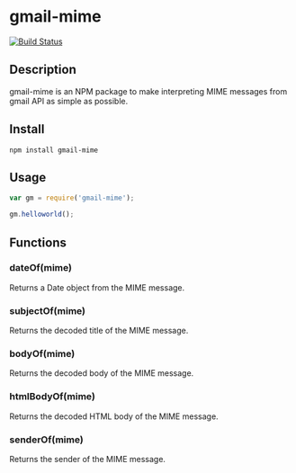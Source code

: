 # gmail-mime
[![Build Status](https://travis-ci.org/sjlee235/gmail-mime.svg?branch=master)](https://travis-ci.org/sjlee235/gmail-mime)

## Description
gmail-mime is an NPM package to make interpreting MIME messages from gmail API as simple as possible.

## Install
```
npm install gmail-mime
```

## Usage
```javascript
var gm = require('gmail-mime');

gm.helloworld();
```

## Functions
### dateOf(mime)
Returns a Date object from the MIME message.

### subjectOf(mime)
Returns the decoded title of the MIME message.

### bodyOf(mime)
Returns the decoded body of the MIME message.

### htmlBodyOf(mime)
Returns the decoded HTML body of the MIME message.

### senderOf(mime)
Returns the sender of the MIME message.